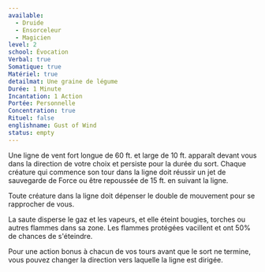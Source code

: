 ```yaml
---
available:
  - Druide
  - Ensorceleur
  - Magicien
level: 2
school: Évocation
Verbal: true
Somatique: true
Matériel: true
detailmat: Une graine de légume
Durée: 1 Minute
Incantation: 1 Action
Portée: Personnelle
Concentration: true
Rituel: false
englishname: Gust of Wind
status: empty
---
```

Une ligne de vent fort longue de 60 ft. et large de 10 ft. apparaît devant vous dans la direction de votre choix et persiste pour la durée du sort. Chaque créature qui commence son tour dans la ligne doit réussir un jet de sauvegarde de Force ou être repoussée de 15 ft. en suivant la ligne.

Toute créature dans la ligne doit dépenser le double de mouvement pour se rapprocher de vous.

La saute disperse le gaz et les vapeurs, et elle éteint bougies, torches ou autres flammes dans sa zone. Les flammes protégées vacillent et ont 50% de chances de s'éteindre.

Pour une action bonus à chacun de vos tours avant que le sort ne termine, vous pouvez changer la direction vers laquelle la ligne est dirigée.
